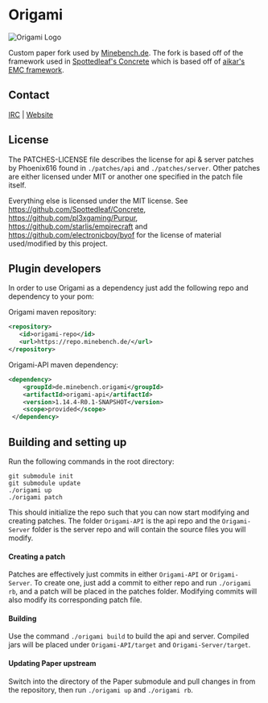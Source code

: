 Origami
==

![Origami Logo](logo.png)

Custom paper fork used by [Minebench.de](https://minebench.de). The fork is based off of
 the framework used in [Spottedleaf's Concrete](https://github.com/Spottedleaf/Concrete)
  which is based off of [aikar's EMC framework](https://github.com/starlis/empirecraft).

## Contact
[IRC](http://moep.tv/chat) | [Website](https://minebench.de/)

## License
The PATCHES-LICENSE file describes the license for api & server patches
by Phoenix616 found in `./patches/api` and `./patches/server`. Other patches
are either licensed under MIT or another one specified in the patch file itself.

Everything else is licensed under the MIT license. 
See https://github.com/Spottedleaf/Concrete, https://github.com/pl3xgaming/Purpur,
https://github.com/starlis/empirecraft and https://github.com/electronicboy/byof
for the license of material used/modified by this project.

## Plugin developers
In order to use Origami as a dependency just add the following repo and dependency to your pom:

Origami maven repository:
 ```xml 
<repository>
    <id>origami-repo</id>
    <url>https://repo.minebench.de/</url>
</repository>
```
Origami-API maven dependency:
```xml
<dependency>
    <groupId>de.minebench.origami</groupId>
    <artifactId>origami-api</artifactId>
    <version>1.14.4-R0.1-SNAPSHOT</version>
    <scope>provided</scope>
 </dependency>
 ```

## Building and setting up
Run the following commands in the root directory:

```
git submodule init
git submodule update
./origami up
./origami patch
```

This should initialize the repo such that you can now start modifying and creating 
patches. The folder `Origami-API` is the api repo and the `Origami-Server` folder
is the server repo and will contain the source files you will modify.

#### Creating a patch
Patches are effectively just commits in either `Origami-API` or `Origami-Server`. 
To create one, just add a commit to either repo and run `./origami rb`, and a 
patch will be placed in the patches folder. Modifying commits will also modify its 
corresponding patch file.


#### Building

Use the command `./origami build` to build the api and server. Compiled jars
will be placed under `Origami-API/target` and `Origami-Server/target`.

#### Updating Paper upstream

Switch into the directory of the Paper submodule and pull changes in from the 
repository, then run `./origami up` and `./origami rb`.